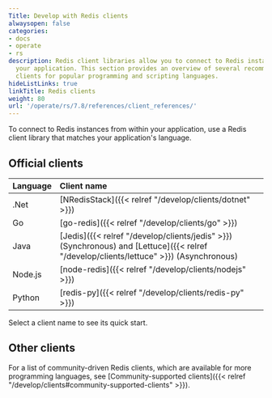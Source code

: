 ```yaml
---
Title: Develop with Redis clients
alwaysopen: false
categories:
- docs
- operate
- rs
description: Redis client libraries allow you to connect to Redis instances from within
  your application. This section provides an overview of several recommended Redis
  clients for popular programming and scripting languages.
hideListLinks: true
linkTitle: Redis clients
weight: 80
url: '/operate/rs/7.8/references/client_references/'
---
```

To connect to Redis instances from within your application, use a Redis client library that matches your application's language.

## Official clients

| Language | Client name |
| :---------- | :------------- |
| .Net | [NRedisStack]({{< relref "/develop/clients/dotnet" >}}) |
| Go | [go-redis]({{< relref "/develop/clients/go" >}}) |
| Java | [Jedis]({{< relref "/develop/clients/jedis" >}}) (Synchronous) and [Lettuce]({{< relref "/develop/clients/lettuce" >}}) (Asynchronous) |
| Node.js | [node-redis]({{< relref "/develop/clients/nodejs" >}}) |
| Python | [redis-py]({{< relref "/develop/clients/redis-py" >}}) |

Select a client name to see its quick start.

## Other clients

For a list of community-driven Redis clients, which are available for more programming languages, see
[Community-supported clients]({{< relref "/develop/clients#community-supported-clients" >}}).
